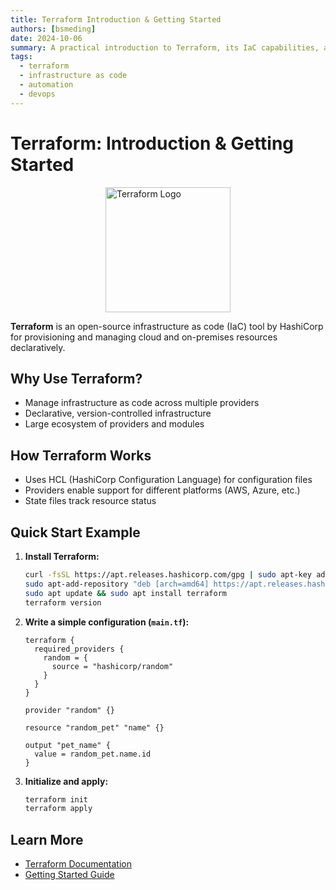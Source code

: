 ```yaml
---
title: Terraform Introduction & Getting Started
authors: [bsmeding]
date: 2024-10-06
summary: A practical introduction to Terraform, its IaC capabilities, and how to provision resources.
tags:
  - terraform
  - infrastructure as code
  - automation
  - devops
---
```


# Terraform: Introduction & Getting Started

<img src="https://web-unified-docs-hashicorp.vercel.app/api/assets/terraform/latest/img/docs/intro-terraform-workflow.png" alt="Terraform Logo" width="200" style="display: block; margin: 0 auto;">

**Terraform** is an open-source infrastructure as code (IaC) tool by HashiCorp for provisioning and managing cloud and on-premises resources declaratively.
<!-- more -->

## Why Use Terraform?
- Manage infrastructure as code across multiple providers
- Declarative, version-controlled infrastructure
- Large ecosystem of providers and modules

## How Terraform Works
- Uses HCL (HashiCorp Configuration Language) for configuration files
- Providers enable support for different platforms (AWS, Azure, etc.)
- State files track resource status

## Quick Start Example
1. **Install Terraform:**
   ```bash
   curl -fsSL https://apt.releases.hashicorp.com/gpg | sudo apt-key add -
   sudo apt-add-repository "deb [arch=amd64] https://apt.releases.hashicorp.com $(lsb_release -cs) main"
   sudo apt update && sudo apt install terraform
   terraform version
   ```
2. **Write a simple configuration (`main.tf`):**
   ```hcl
   terraform {
     required_providers {
       random = {
         source = "hashicorp/random"
       }
     }
   }

   provider "random" {}

   resource "random_pet" "name" {}

   output "pet_name" {
     value = random_pet.name.id
   }
   ```
3. **Initialize and apply:**
   ```bash
   terraform init
   terraform apply
   ```

## Learn More
- [Terraform Documentation](https://developer.hashicorp.com/terraform/docs)
- [Getting Started Guide](https://developer.hashicorp.com/terraform/tutorials) 